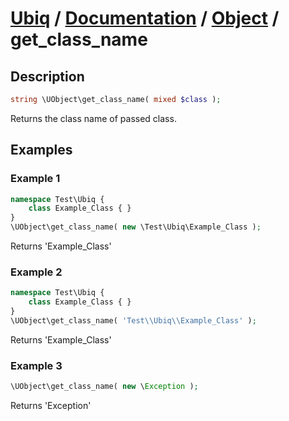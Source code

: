 [Ubiq](https://github.com/Pixel418/Ubiq#readme) / [Documentation](../index.md#readme) / [Object](../index.md#object) / get_class_name
======


Description
-------- 

```php
string \UObject\get_class_name( mixed $class );
```

Returns the class name of passed class.



Examples
--------

### Example 1

```php
namespace Test\Ubiq {
	class Example_Class { }
}
\UObject\get_class_name( new \Test\Ubiq\Example_Class );
```
Returns 'Example_Class'

### Example 2

```php
namespace Test\Ubiq {
	class Example_Class { }
}
\UObject\get_class_name( 'Test\\Ubiq\\Example_Class' );
```
Returns 'Example_Class'

### Example 3

```php
\UObject\get_class_name( new \Exception );
```
Returns 'Exception'